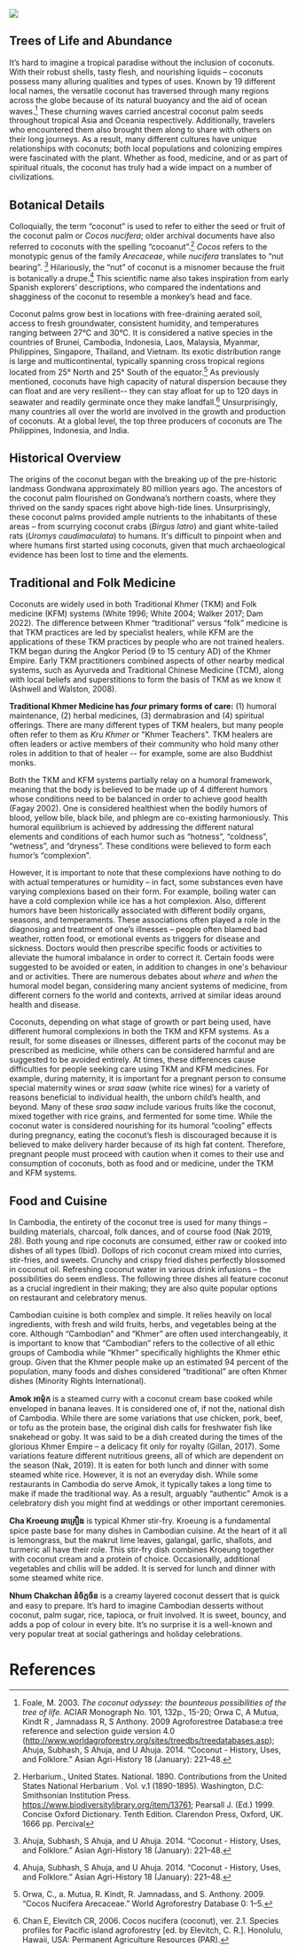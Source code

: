 

<a href="https://juncture-digital.org/athaodam/plant-planet-plate"><img src="https://juncture-digital.org/images/ve-button.png"></a>

<param ve-config 
       title="Coconut ដូង (Cocos nucifera)"
       author="Ashley Thuthao Keng Dam, Ph.D."
       banner="https://iiif.juncture-digital.org/banner/?url=https://upload.wikimedia.org/wikipedia/commons/0/0d/Sihanoukville_Province_-_coconut_palms.jpg" 
       layout="vertical">




## Trees of Life and Abundance 


It’s hard to imagine a tropical paradise without the inclusion of coconuts. With their robust shells, tasty flesh, and nourishing liquids – coconuts possess many alluring qualities and types of uses.  Known by 19 different local names, the versatile coconut has traversed through many regions across the globe because of its natural buoyancy and the aid of ocean waves.[^ref1]  These churning waves carried ancestral coconut palm seeds throughout tropical Asia and Oceania respectively.  Additionally, travelers who encountered them also brought them along to share with others on their long journeys. As a result, many different cultures have unique relationships with coconuts; both local populations and colonizing empires were fascinated with the plant. Whether as food, medicine, and or as part of spiritual rituals, the coconut has truly had a wide impact on a number of civilizations.



<param ve-image
       url="https://upload.wikimedia.org/wikipedia/commons/8/8b/%28Cocos_nucifera%2C_Linn.%29.%2C_da_Cole%C3%A7%C3%A3o_Brasiliana_Iconogr%C3%A1fica.jpg"
       label="'Cocos nucifera Linn.' by José Joaquim Freire (1760-1847)"
       attribution="Wiki Commons"
       license="CC BY 2.0"
       fit="contain">

<param ve-entity eid="Q7845753"> <!--tropical Asia-->
<param ve-entity eid="Q55643"> <!--Oceania--> 
<param ve-entity eid="Q53500837"> <!-- José Joaquim Freire -->

## Botanical Details

<param ve-plant-specimen eid="Q13099531" max="1"> <!--Cocos-->

Colloquially, the term “coconut” is used to refer to either the seed or fruit of the coconut palm or _Cocos nucifera_;   older archival documents have also referred to coconuts with the spelling “cocoanut”.[^ref2]  _Cocos_ refers to the monotypic genus of the family _Arecaceae_, while _nucifera_ translates to “nut bearing”. [^ref3] Hilariously, the “nut” of coconut is a misnomer because the  fruit is botanically a drupe.[^ref3]  This scientific name also takes inspiration from early Spanish explorers’ descriptions, who compared the indentations and shagginess of the coconut to resemble a monkey’s head and face.  

<param ve-image url="https://github.com/Athaodam/Plant-planet-plate/blob/main/Coconuts%20and%20trees%20(Cocos%20nucifera),%20a%20cinnamon%20tree%20(Cinnamomum%20verum)%20and%20pinang%20tree%20(Areca%20catechu),%20in%20a%20tropical%20landscape.%20Line%20engraving%20after%20J.%20Nieuhoff..jpg?raw=true"
       label= "Coconuts and trees (Cocos nucifera), a cinnamon tree (Cinnamomum verum) and pinang tree (Areca catechu), in a tropical landscape. Line engraving after J. Nieuhoff (1682)"
       attribution="Wellcome Collection via JSTOR"
       license="Creative Commons"
       fit="contain">
       


<param ve-entity eid="Q14712"> <!--drupe-->
<param ve-entity eid="Q14080"> <!--Arecaceae-->


Coconut palms grow best in locations with free-draining aerated soil, access to fresh groundwater, consistent humidity, and temperatures ranging between 27°C and 30°C.  It is considered a native species in the countries of Brunei, Cambodia, Indonesia, Laos, Malaysia, Myanmar, Philippines, Singapore, Thailand, and Vietnam.  Its exotic distribution range is large and multicontinental, typically spanning cross tropical regions located from 25° North and 25° South of the equator.[^ref4] As previously mentioned, coconuts have high capacity of natural dispersion because they can float and are very resilient-- they can stay afloat for up to 120 days in seawater and readily germinate once they make landfall.[^ref5] Unsurprisingly, many countries all over the world are involved in the growth and production of coconuts. At a global level, the top three producers of coconuts are The Philippines, Indonesia, and India. 

<param ve-image
       url="https://upload.wikimedia.org/wikipedia/commons/7/7b/Coconut_distribution.png"
       label="Cocos nucifera global dispersion"
       attribution="Wiki Commons"
       license="CC BY SA 4.0"
       fit="contain">



## Historical Overview                        

The origins of the coconut began with the breaking up of the pre-historic landmass Gondwana approximately 80 million years ago.  The ancestors of the coconut palm flourished on Gondwana’s northern coasts, where they thrived on the sandy spaces right above high-tide lines.  Unsurprisingly, these coconut palms provided ample nutrients to the inhabitants of these areas – from scurrying coconut crabs (_Birgus latro_) and giant white-tailed rats (_Uromys caudimaculata_) to  humans. It's difficult to pinpoint when and where humans first started using coconuts, given that much archaeological evidence has been lost to time and the elements. 

 <param ve-image url="https://upload.wikimedia.org/wikipedia/commons/c/cb/Gondwana_420_Ma.png"
       label="Gondwana, shown centred from the South Pole"
       attribution="Wiki Commons"
       license="Public Domain">   

                                 

<param ve-entity eid="Q80583"> <!--Gondwana-->
<param ve-entity eid="Q206070"> <!--Birgus latro-->
<param ve-entity eid="Q677267"> <!--Uromys caudimaculata-->


## Traditional and Folk Medicine 
Coconuts are widely used in both Traditional Khmer (TKM) and Folk medicine (KFM) systems (White 1996; White 2004; Walker 2017; Dam 2022). The difference between Khmer “traditional” versus “folk” medicine is that TKM practices are led by specialist healers, while KFM are the applications of these TKM practices by people who are not trained healers. TKM began during the Angkor Period (9 to 15 century AD) of the Khmer Empire. Early TKM practitioners combined aspects of other nearby medical systems, such as Ayurveda and Traditional Chinese Medicine (TCM), along with local beliefs and superstitions to form the basis of TKM as we know it (Ashwell and Walston, 2008). 

<param ve-image url="3708F571-FF12-49EF-8294-9525E0D08264.jpg"
       label="Life carving from Bayon Temple in Siem Reap, Cambodia"
       attribution="Ashley Thuthao Keng Dam"
       fit="contain">

       
<param ve-entity eid="Q132325"> <!--Ayurveda-->
<param ve-entity eid="Q200253"> <!--Traditional Chinese Medicine-->
<param ve-entity eid="Q201705"> <!--Khmer Empire-->

       
**Traditional Khmer Medicine has _four_ primary forms of care:** (1) humoral maintenance, (2) herbal medicines, (3) dermabrasion  and (4) spiritual offerings. There are many different types of TKM healers, but many people often refer to them as _Kru Khmer_ or "Khmer Teachers". TKM healers are often leaders or active members of their community who hold many other roles in addition to that of healer -- for example, some are also Buddhist monks.
<param ve-image url="44300033.JPG"
       label="Khmer Traditional 'Soul-caller' or Spiritual healer"
       attribution="Ashley Thuthao Keng Dam"
       fit="contain">


Both the TKM and KFM systems partially relay on a humoral framework, meaning that the body is believed to be made up of 4 different humors whose conditions need to be balanced in order to achieve good health (Fagay 2002). One is considered healthiest when the bodily humors of blood, yellow bile, black bile, and phlegm are co-existing harmoniously. This humoral equilibrium is achieved by addressing the different natural elements and conditions of each humor such as “hotness”, “coldness”, “wetness”, and “dryness”. These conditions were believed to form each humor’s “complexion”. 

<param ve-image url="https://www.nlm.nih.gov/exhibition/shakespeare/assets/four-humors.png"
       label= "The Four Humors"
       attribution= "National Institutes of Health (NIH)"
       license="Public Domain"
       fit="contain">
       
<param ve-entity eid-"Q5782572"> <!--humoral framework"-->


However, it is important to note that these complexions have nothing to do with actual temperatures or humidity – in fact, some substances even have varying complexions based on their form. For example, boiling water can have a cold complexion while ice has a hot complexion. Also, different humors have been historically associated with different bodily organs, seasons, and temperaments. These associations often played a role in the diagnosing and treatment of one’s illnesses – people often blamed bad weather, rotten food, or emotional events as triggers for disease and sickness. Doctors would then prescribe specific foods or activities to alleviate the humoral imbalance in order to correct it. Certain foods were suggested to be avoided or eaten, in addition to changes in one's behaviour and or activities. There are numerous debates about _where_ and _when_ the humoral model began, considering many ancient systems of medicine, from different corners fo the world and contexts, arrived at similar ideas around health and disease.
<param ve-image url="Doctor at bedside, taking a pulse 1555.tif"
       label="Woodcut from Walther Ryff, Spiegel und Regiment der Gesundheyt (Mirror and Regimen of Health), 1555"
       attribution="National Library of Medicine"
       fit="contain">

Coconuts, depending on what stage of growth or part being used, have different humoral complexions in both the TKM and KFM systems. As a result, for some diseases or illnesses, different parts of the coconut may be prescribed as medicine, while others can be considered harmful and are suggested to be avoided entirely. At times, these differences cause difficulties for people seeking care using TKM and KFM medicines. For example, during maternity, it is important for a pregnant person to consume special maternity wines or _sraa saaw_ (white rice wines) for a variety of reasons beneficial to individual health, the unborn child’s health, and beyond. Many of these _sraa saaw_ include various fruits like the coconut, mixed together with rice grains, and fermented for some time. While the coconut water is considered nourishing for its humoral “cooling” effects during pregnancy, eating the coconut’s flesh is discouraged because it is believed to make delivery harder because of its high fat content. Therefore, pregnant people must proceed with caution when it comes to their use and consumption of coconuts, both as food and or medicine, under the TKM and KFM systems. 
                    
<param ve-image url="IMG_0321.JPEG"
       label="Traditional Khmer medicinal wines"
       attribution="Ashley Thuthao Keng Dam"
       fit="contain">
                    
                    

## Food and Cuisine

In Cambodia, the entirety of the coconut tree is used for many things – building materials, charcoal, folk dances, and of course food (Nak 2019, 28). Both young and ripe coconuts are consumed, either raw or cooked into dishes of all types (Ibid). Dollops of rich coconut cream mixed into curries, stir-fries, and sweets. Crunchy and crispy fried dishes perfectly blossomed in coconut oil. Refreshing coconut water in various drink infusions – the possibilities do seem endless. The following three dishes all feature coconut as a crucial ingredient in their making; they are also quite popular options on restaurant and celebratory menus. 


<param ve-video id="EkSXidCH_kA" 
       title="Khmer Traditional Coconut Dance, 1969"
       start="00:44">


Cambodian cuisine is both complex and simple. It relies heavily on local ingredients, with fresh and wild fruits, herbs, and vegetables being at the core. Although “Cambodian” and “Khmer” are often used interchangeably, it is important to know that “Cambodian” refers to the collective of all ethic groups of Cambodia while “Khmer” specifically highlights the Khmer ethic group. Given that the Khmer people make up an estimated 94 percent of the population, many foods and dishes considered “traditional” are often Khmer dishes (Minority Rights International).





<param ve-image url="https://www.visit-angkor.org/wp-content/uploads/2022/04/offering-table-khmer-new-year.jpg" 
       label="Khmer New Year altar offering"
       fit="contain>
                     
<param ve-image url="https://images.squarespace-cdn.com/content/v1/565bf8bbe4b00f188f50f653/1470202761323-3X99M483JAATXPYGKD6W/siem-reap-food-tours-evening-tour-beef.jpg?format=1500w"
       fit="contain">
       
<param ve-image url="https://assets.vogue.com/photos/58914829fb0604bf1f5c2073/master/w_2000,h_1333,c_limit/01-best-food-in-siem-reap-cambodia.jpg"
       fit="contain">

<param ve-image url="https://a.cdn-hotels.com/gdcs/production51/d1045/381fbd5d-5163-46b0-8a78-c72554acff3c.jpg"
       fit="contain">
       

<param ve-entity eid="Q201028"> <!--Khmer-->




**Amok អាម៉ុក** is a steamed curry with a coconut cream base cooked while enveloped in banana leaves. It is considered one of, if not the, national dish of Cambodia. While there are some variations that use chicken, pork, beef, or tofu as the protein base, the original dish calls for freshwater fish like snakehead or goby. It was said to be a dish created during the times of the glorious Khmer Empire – a delicacy fit only for royalty (Gillan, 2017). Some variations feature different nutritious greens, all of which are dependent on the season (Nak, 2019). It is eaten for both lunch and dinner with some steamed white rice. However, it is not an everyday dish. While some restaurants in Cambodia do serve Amok, it typically takes a long time to make if made the traditional way. As a result, arguably “authentic” Amok is a celebratory dish you might find at weddings or other important ceremonies. 

<param ve-image title="Amok, Khmer steamed fish curry" url="https://static.nationalgeographic.co.uk/files/styles/image_3200/public/fish-amok.png.webp?w=1600&h=1113&q=100">

<param ve-entity eid="Q4350424"> <!--Amok-->



**Cha Kroeung ឆាគ្រឿង** is typical Khmer stir-fry. Kroeung is a fundamental spice paste base for many dishes in Cambodian cuisine. At the heart of it all is lemongrass, but the makrut lime leaves, galangal, garlic, shallots, and turmeric all have their role. This stir-fry dish combines Kroeung together with coconut cream and a protein of choice. Occasionally, additional vegetables and chilis will be added. It is served for lunch and dinner with some steamed white rice.

<param ve-image title="Cha Kroeung, Khmer lemongrass stir-fry" url="https://user-images.githubusercontent.com/87992437/174494103-03c737d4-b93c-4496-95f1-1a8f7b899641.png">
<param ve-entity eid="Q958214"> <!--Kroeung-->



**Nhum Chakchan នំច័ក្កច័ន** is a creamy layered coconut dessert that is quick and easy to prepare. It’s hard to imagine Cambodian desserts without coconut, palm sugar, rice, tapioca, or fruit involved.  It is sweet, bouncy, and adds a pop of colour in every bite. It’s no surprise it is a well-known and very popular treat at social gatherings and holiday celebrations. 

<param ve-image title="Nhum Chakcan, Khmer layered coconut dessert" url="https://i.ytimg.com/vi/YO0XdJjF4TA/maxresdefault.jpg">
<param ve-entity eid="Q107368499"> <!--Cambodian desserts-->





 

# References
 <param ve-image title="Nhum Chakcan, Khmer layered coconut dessert" url="https://github.com/Athaodam/Plant-planet-plate/blob/6fcfd7d66468da308e1500ec3d0f055d75705f97/Coconut%20palm%20(Cocos%20nucifera)%20flowering%20stem%20and%20floral%20segments.%20Coloured%20etching%20by%20J.%20Pass,%20c.%201807,%20after%20J.%20Ihle.jpg">                               

[^ref1]:  Foale, M. 2003. _The coconut odyssey: the bounteous possibilities of the tree of life._ ACIAR Monograph No. 101, 132p., 15-20; Orwa C, A Mutua, Kindt R , Jamnadass R, S Anthony. 2009 Agroforestree Database:a tree reference and selection guide version 4.0 (http://www.worldagroforestry.org/sites/treedbs/treedatabases.asp); Ahuja, Subhash, S Ahuja, and U Ahuja. 2014. “Coconut - History, Uses, and Folklore.” Asian Agri-History 18 (January): 221–48.
[^ref2]: Herbarium., United States. National. 1890. Contributions from the United States National Herbarium  . Vol. v.1 (1890-1895). Washington, D.C: Smithsonian Institution Press. https://www.biodiversitylibrary.org/item/13761; Pearsall J. (Ed.) 1999. Concise Oxford Dictionary. Tenth Edition. Clarendon Press, Oxford, UK. 1666 pp. Percival
[^ref3]: Ahuja, Subhash, S Ahuja, and U Ahuja. 2014. “Coconut - History, Uses, and Folklore.” Asian Agri-History 18 (January): 221–48.
[^ref4]: Orwa, C., a. Mutua, R. Kindt, R. Jamnadass, and S. Anthony. 2009. “Cocos Nucifera Arecaceae.” World Agroforestry Database 0: 1–5.
[^ref5]: Chan E, Elevitch CR, 2006. Cocos nucifera (coconut), ver. 2.1. Species profiles for Pacific island agroforestry [ed. by Elevitch, C. R.]. Honolulu, Hawaii, USA: Permanent Agriculture Resources (PAR).
[^ref6]: 


